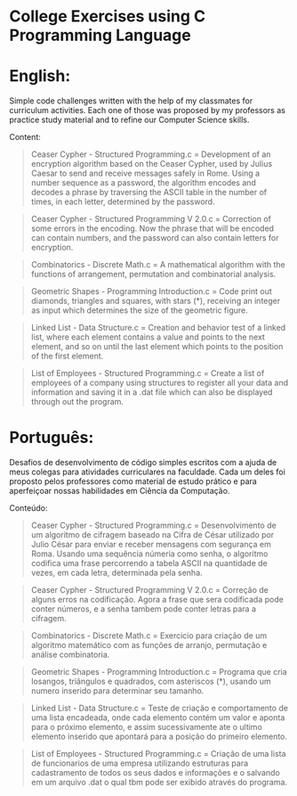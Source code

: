 # College Exercises using C Programming Language
# English:
Simple code challenges written with the help of my classmates for curriculum activities. Each one of those was proposed by my professors as practice study material and to refine our Computer Science skills.

Content:
> Ceaser Cypher - Structured Programming.c = Development of an encryption algorithm based on the Ceaser Cypher, used by Julius Caesar to send and receive messages safely in Rome. Using a number sequence as a password, the algorithm encodes and decodes a phrase by traversing the ASCII table in the number of times, in each letter, determined by the password.

> Ceaser Cypher - Structured Programming V 2.0.c = Correction of some errors in the encoding. Now the phrase that will be encoded can contain numbers, and the password can also contain letters for encryption.

> Combinatorics - Discrete Math.c = A mathematical algorithm with the functions of arrangement, permutation and combinatorial analysis.

> Geometric Shapes - Programming Introduction.c = Code print out diamonds, triangles and squares, with stars (*), receiving an integer as input which determines the size of the geometric figure.

> Linked List - Data Structure.c = Creation and behavior test of a linked list, where each element contains a value and points to the next element, and so on until the last element which points to the position of the first element.

> List of Employees - Structured Programming.c =  Create a list of employees of a company using structures to register all your data and information and saving it in a .dat file which can also be displayed through out the program.

#
# Português:
Desafios de desenvolvimento de código simples escritos com a ajuda de meus colegas para atividades curriculares na faculdade. Cada um deles foi proposto pelos professores como material de estudo prático e para aperfeiçoar nossas habilidades em Ciência da Computação.

Conteúdo:
> Ceaser Cypher - Structured Programming.c = Desenvolvimento de um algoritmo de cifragem baseado na Cifra de César utilizado por Julio César para enviar e receber mensagens com segurança em Roma. Usando uma sequência númeria como senha, o algoritmo codifica uma frase percorrendo a tabela ASCII na quantidade de vezes, em cada letra, determinada pela senha.

> Ceaser Cypher - Structured Programming V 2.0.c = Correção de alguns erros na codificação. Agora a frase que sera codificada pode conter números, e a senha tambem pode conter letras para a cifragem.

> Combinatorics - Discrete Math.c = Exercicio para criação de um algoritmo matemático com as funções de arranjo, permutação e análise combinatoria.

> Geometric Shapes - Programming Introduction.c = Programa que cria losangos, triângulos e quadrados, com asteriscos (*),  usando um numero inserido para determinar seu tamanho.

> Linked List - Data Structure.c = Teste de criação e comportamento de uma lista encadeada, onde cada elemento contém um valor e aponta para o próximo elemento, e assim sucessivamente ate o ultimo elemento inserido que apontará para a posição do primeiro elemento.

> List of Employees - Structured Programming.c = Criação de uma lista de funcionarios de uma empresa utilizando estruturas para cadastramento de todos os seus dados e informações e o salvando em um arquivo .dat o qual tbm pode ser exibido através do programa.

#
